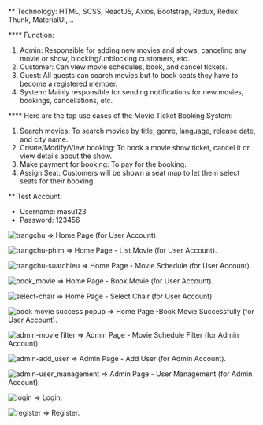 ** Technology: HTML, SCSS, ReactJS, Axios, Bootstrap, Redux, Redux Thunk, MaterialUI,...

<space>**** Function:<space>
1. Admin: Responsible for adding new movies and shows, canceling any movie or show, blocking/unblocking customers, etc.
2. Customer: Can view movie schedules, book, and cancel tickets.
3. Guest: All guests can search movies but to book seats they have to become a registered member.
3. System: Mainly responsible for sending notifications for new movies, bookings, cancellations, etc.


<space>**** Here are the top use cases of the Movie Ticket Booking System:<space>

1. Search movies: To search movies by title, genre, language, release date, and city name.
2. Create/Modify/View booking: To book a movie show ticket, cancel it or view details about the show.
3. Make payment for booking: To pay for the booking.
4. Assign Seat: Customers will be shown a seat map to let them select seats for their booking.

** Test Account:
  + Username: masu123
  + Password: 123456

![trangchu](https://user-images.githubusercontent.com/84017841/217037331-d9b33568-d7a4-4faf-bbb1-14b4f022e28c.jpg)
=> Home Page (for User Account).

![trangchu-phim](https://user-images.githubusercontent.com/84017841/217037340-17631bb2-974b-4580-8521-7b39b4e35090.png)
=> Home Page - List Movie (for User Account).

![trangchu-suatchieu](https://user-images.githubusercontent.com/84017841/217037347-3c0457ec-ca8b-4d0a-abaa-c65b1a1476f9.png)
=> Home Page - Movie Schedule (for User Account).

![book_movie](https://user-images.githubusercontent.com/84017841/217037971-f3e66f36-b763-4da7-be56-8fd3b01be5d9.png)
=> Home Page - Book Movie (for User Account).

![select-chair](https://user-images.githubusercontent.com/84017841/217037989-30a44c83-9b81-4511-b96c-54e81e7baa68.png)
=> Home Page - Select Chair (for User Account).

![book movie success popup](https://user-images.githubusercontent.com/84017841/217037968-79d8d352-1417-4214-bbf4-9c51289cbbd0.png)
=> Home Page -Book Movie Successfully (for User Account).

![admin-movie filter](https://user-images.githubusercontent.com/84017841/217037954-2dd69b18-c0df-483a-b4c1-4dbb8757f09f.png)
=> Admin Page - Movie Schedule Filter (for Admin Account).

![admin-add_user](https://user-images.githubusercontent.com/84017841/217037946-2fbee94f-0281-41e4-a992-af3f068cdf9c.png)
=> Admin Page - Add User (for Admin Account).

![admin-user_management](https://user-images.githubusercontent.com/84017841/217037961-d3e244d5-1848-4ea7-9429-24523d08fd04.png)
=> Admin Page - User Management (for Admin Account).

![login](https://user-images.githubusercontent.com/84017841/217041476-903a47eb-b719-4dec-99e5-38776c45b736.png)
=> Login.

![register](https://user-images.githubusercontent.com/84017841/217041493-dd80ed73-4139-4c40-9e1b-ffac25a5b6d1.png)
=> Register.






